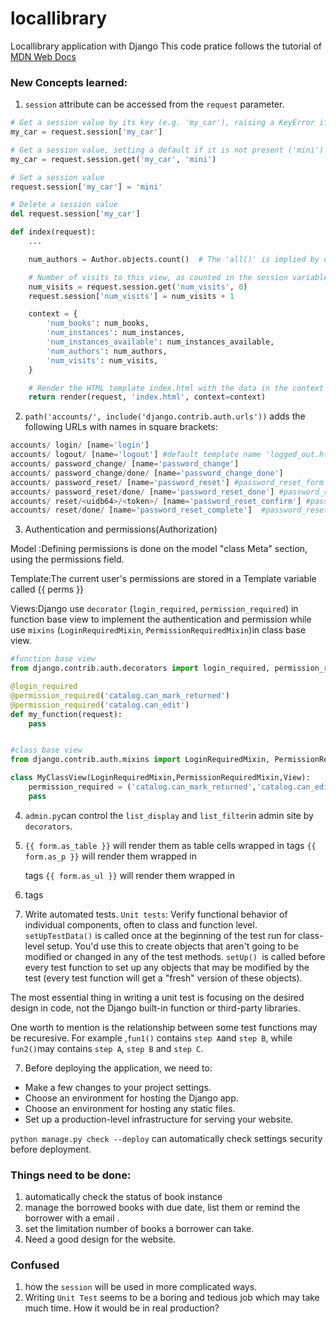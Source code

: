 # locallibrary

Locallibrary application with Django 
This code pratice follows the tutorial of [MDN Web Docs](https://developer.mozilla.org/en-US/docs/Learn/Server-side/Django)



### New Concepts learned:

1. `session` attribute can be accessed from the `request` parameter.
```python
# Get a session value by its key (e.g. 'my_car'), raising a KeyError if the key is not present
my_car = request.session['my_car']

# Get a session value, setting a default if it is not present ('mini')
my_car = request.session.get('my_car', 'mini')

# Set a session value
request.session['my_car'] = 'mini'

# Delete a session value
del request.session['my_car']

def index(request):
    ...

    num_authors = Author.objects.count()  # The 'all()' is implied by default.

    # Number of visits to this view, as counted in the session variable.
    num_visits = request.session.get('num_visits', 0)
    request.session['num_visits'] = num_visits + 1

    context = {
        'num_books': num_books,
        'num_instances': num_instances,
        'num_instances_available': num_instances_available,
        'num_authors': num_authors,
        'num_visits': num_visits,
    }

    # Render the HTML template index.html with the data in the context variable.
    return render(request, 'index.html', context=context)

```

2. `path('accounts/', include('django.contrib.auth.urls'))` adds the following URLs with names in square brackets:
```python
accounts/ login/ [name='login']
accounts/ logout/ [name='logout'] #default template name 'logged_out.html'
accounts/ password_change/ [name='password_change']
accounts/ password_change/done/ [name='password_change_done']
accounts/ password_reset/ [name='password_reset'] #password_reset_form.html
accounts/ password_reset/done/ [name='password_reset_done'] #password_reset_done.html
accounts/ reset/<uidb64>/<token>/ [name='password_reset_confirm'] #password_reset_confirm.html
accounts/ reset/done/ [name='password_reset_complete']  #password_reset_complte.html

```

3.  Authentication and permissions(Authorization)

Model :Defining permissions is done on the model "class Meta" section, using the permissions field.

Template:The current user's permissions are stored in a Template variable called {{ perms }}

Views:Django use `decorator` (`login_required`, `permission_required`) in function base view to implement the authentication and permission while use `mixins` (`LoginRequiredMixin`, `PermissionRequiredMixin`)in class base view.

```python
#function base view 
from django.contrib.auth.decorators import login_required, permission_required

@login_required
@permission_required('catalog.can_mark_returned')
@permission_required('catalog.can_edit')
def my_function(request):
    pass 


#class base view 
from django.contrib.auth.mixins import LoginRequiredMixin, PermissionRequiredMixin

class MyClassView(LoginRequiredMixin,PermissionRequiredMixin,View):
    permission_required = ('catalog.can_mark_returned','catalog.can_edit')
    pass

```

4. `admin.py`can control the `list_display` and `list_filter`in admin site by `decorators`.


5. `{{ form.as_table }}` will render them as table cells wrapped in <tr> tags
`{{ form.as_p }}` will render them wrapped in <p> tags
`{{ form.as_ul }}` will render them wrapped in <li> tags

6. Write automated tests. 
`Unit tests`: Verify functional behavior of individual components, often to class and function level.
`setUpTestData()` is called once at the beginning of the test run for class-level setup. You'd use this to create objects that aren't going to be modified or changed in any of the test methods.
`setUp() `is called before every test function to set up any objects that may be modified by the test (every test function will get a "fresh" version of these objects).

The most essential thing in writing a unit test is focusing on the desired design in code, not the  Django built-in function or third-party libraries.

One worth to mention is the relationship between some test functions may be recuresive. For example ,`fun1()` contains `step A`and `step B`, while `fun2()`may contains `step A`, `step B` and `step C`.

7. Before deploying the application, we need to:
- Make a few changes to your project settings.
- Choose an environment for hosting the Django app.
- Choose an environment for hosting any static files.
- Set up a production-level infrastructure for serving your website.

`python manage.py check --deploy` can automatically check settings security before deployment.

### Things need to be done:
1. automatically check the status of book instance
2. manage the borrowed books with due date, list them or remind the borrower with a email .
3. set the limitation number  of books a borrower can take. 
4. Need a good design for the website.

### Confused

1. how the `session` will be used in more complicated ways.
2. Writing `Unit Test` seems to be a boring and tedious job which may take much time. How it would be in real production?    